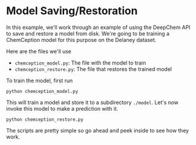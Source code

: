 # Model Saving/Restoration

In this example, we'll work through an example of using the
DeepChem API to save and restore a model from disk. We're going
to be training a ChemCeption model for this purpose on the
Delaney dataset. 

Here are the files we'll use

- `chemception_model.py`: The file with the model to train
- `chemception_restore.py`: The file that restores the trained model

To train the model, first run

```
python chemception_model.py
```

This will train a model and store it to a subdirectory `./model`. Let's now
invoke this model to make a prediction with it.

```
python chemception_restore.py
```

The scripts are pretty simple so go ahead and peek inside to see how they work.
